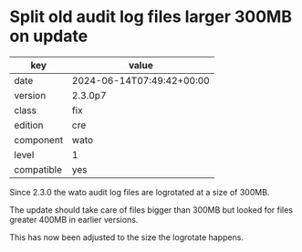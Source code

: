 [//]: # (werk v2)
# Split old audit log files larger 300MB on update

key        | value
---------- | ---
date       | 2024-06-14T07:49:42+00:00
version    | 2.3.0p7
class      | fix
edition    | cre
component  | wato
level      | 1
compatible | yes

Since 2.3.0 the wato audit log files are logrotated at a size of 300MB.

The update should take care of files bigger than 300MB but looked for files
greater 400MB in earlier versions.

This has now been adjusted to the size the logrotate happens.
